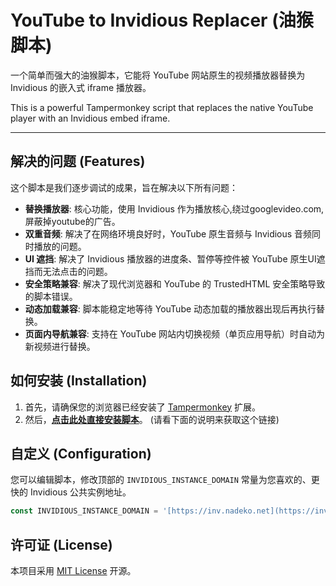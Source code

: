 # YouTube to Invidious Replacer (油猴脚本)

一个简单而强大的油猴脚本，它能将 YouTube 网站原生的视频播放器替换为 Invidious 的嵌入式 iframe 播放器。

This is a powerful Tampermonkey script that replaces the native YouTube player with an Invidious embed iframe.

---

## 解决的问题 (Features)

这个脚本是我们逐步调试的成果，旨在解决以下所有问题：
* **替换播放器**: 核心功能，使用 Invidious 作为播放核心,绕过googlevideo.com,屏蔽掉youtube的广告。
* **双重音频**: 解决了在网络环境良好时，YouTube 原生音频与 Invidious 音频同时播放的问题。
* **UI 遮挡**: 解决了 Invidious 播放器的进度条、暂停等控件被 YouTube 原生UI遮挡而无法点击的问题。
* **安全策略兼容**: 解决了现代浏览器和 YouTube 的 TrustedHTML 安全策略导致的脚本错误。
* **动态加载兼容**: 脚本能稳定地等待 YouTube 动态加载的播放器出现后再执行替换。
* **页面内导航兼容**: 支持在 YouTube 网站内切换视频（单页应用导航）时自动为新视频进行替换。

## 如何安装 (Installation)

1.  首先，请确保您的浏览器已经安装了 [Tampermonkey](https://www.tampermonkey.net/) 扩展。
2.  然后，**[点击此处直接安装脚本](https://github.com/ZinhoYip/youtube-invidious-replacer/raw/refs/heads/main/YT-Replacer.user.js)**。 (请看下面的说明来获取这个链接)

## 自定义 (Configuration)

您可以编辑脚本，修改顶部的 `INVIDIOUS_INSTANCE_DOMAIN` 常量为您喜欢的、更快的 Invidious 公共实例地址。

```javascript
const INVIDIOUS_INSTANCE_DOMAIN = '[https://inv.nadeko.net](https://inv.nadeko.net)'; // 在这里修改
```

## 许可证 (License)

本项目采用 [MIT License](./LICENSE) 开源。
